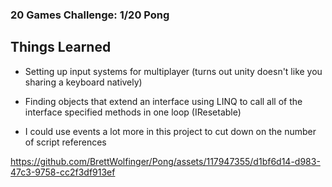 ### 20 Games Challenge: 1/20 Pong

## Things Learned
* Setting up input systems for multiplayer (turns out unity doesn't like you sharing a keyboard natively)
* Finding objects that extend an interface using LINQ to call all of the interface specified methods in one loop (IResetable)

* I could use events a lot more in this project to cut down on the number of script references

https://github.com/BrettWolfinger/Pong/assets/117947355/d1bf6d14-d983-47c3-9758-cc2f3df913ef
